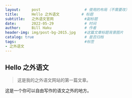 ```yaml
---
layout:     post   				    # 使用的布局（不需要改）
title:      Hello 之外语文 			# 标题
subtitle:   之外语文官网              #副标题
date:       2022-05-29 				# 时间
author:     Bill Haku 				# 作者
header-img: img/post-bg-2015.jpg 	#这篇文章标题背景图片
catalog: true 						# 是否归档
tags:								#标签
- 之外语文
---
```


## Hello 之外语文
>这是我的之外语文网站的第一篇文章。

这是一个你可以自由写作的语文之外的地方。